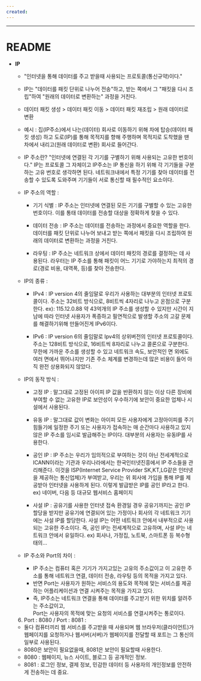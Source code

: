 ```yaml
---
created:
---
```


---
# **README**

- **IP**
    - "인터넷을 통해 데이터를 주고 받을때 사용되는 프로토콜(통신규약)이다."
      
    - IP는 "데이터를 패킷 단위로 나누어 전송"하고, 받는 쪽에서 그 "패킷을 다시 조립"하여 
    	"원래의 데이터로 변환하는" 과정을 거친다. 
    	
    * 데이터 패킷 생성 > 데이터 패킷 이동 > 데이터 패킷 재조립 > 원래 데이터로 변환    	
      
	* 예시 : 집(IP주소)에서 나는(데이터) 회사로 이동하기 위해 차에 탑승(데이터 패킷 생성)
		하고 도로(IP)를 통해 목적지를 향해 주행하며 목적지로 도착했을 땐 차에서 내리고(원래 데이터로 변환) 회사로 들어간다. 
    
    - IP 주소란?
    	"인터넷에 연결된 각 기기를 구별하기 위해 사용되는 고유한 번호이다."
    	IP는 프로토콜 그 자체이고 IP주소는 IP 통신을 하기 위해 각 기기들을 구분하는 고유 번호로 생각하면 된다. 
    	네트워크내에서 특정 기기를 찾아 데이터를 전송할 수 있도록 도와주며 기기들이 서로 통신할 때 필수적인 요소이다.
    
    - IP 주소의 역할 : 
    	* 기기 식별 : 
    		IP 주소는 인터넷에 연결된 모든 기기를 구별할 수 있는 고유한 번호이다. 
    		이를 통태 데이터를 전송할 대상을 정확하게 찾을 수 있다.
    	
    	* 데이터 전송 : 
    		IP 주소는 데이터를 전송하는 과정에서 중요한 역할을 한다. 데이터를 패킷 단위로
    		나누어 보내고 받는 쪽에서 패킷을 다시 조립하여 원래의 데이터로 변환하는 과정을 거친다.
    	
    	* 라우팅 : 
    		IP 주소는 네트워크 상에서 데이터 패킷의 경로를 결정하는 데 사용된다.
    		라우터는 IP 주소를 통해 패킷이 어느 기기로 가야하는지 
    		최적의 경로(경로 비용, 대역폭, 등)를 찾아 전송한다.
    
    - IP의 종류 : 
    	* IPv4 : 
    		IP version 4의 줄임말로 우리가 사용하는 대부분의 인터넷 프로토콜이다.
    		주소는 32비트 방식으로, 8비트씩 4자리로 나누고 온점으로 구분한다.
    		ex): 115.12.0.88 
    		약 43억개의 IP 주소를 생성할 수 있지만 
    		시간이 지남에 따라 인터넷 사용자가 폭증하고
    		필연적으로 발생할 주소의 고갈 문제를 해결하기위해 만들어진게 IPv6이다.
    	
    	* IPv6 : 
    		IP version 6의 줄임말로 Ipv4의 상위버전의 인터넷 프로토콜이다.
    		주소는 128비트 방식으로, 16비트씩 8자리로 나누고 콜론으로 구분한다.
    		무한에 가까운 주소를 생성할 수 있고 
    		네트워크 속도, 보안적인 면 외에도 여러 면에서 뛰어나지만 
    		기존 주소 체계를 변경하는데 많은 비용이 들어	아직 완전 상용화되지 않았다.
    
    - IP의 동작 방식 : 
    	* 고정 IP : 
    		말그대로 고정된 아이피
    	  IP 값을 반환하지 않는 이상 다른 장비에 부여할 수 없는 고유한 IP로 
    		보안성이 우수하기에 보안이 중요한 업체나 시설에서 사용된다.
    	
    	* 유동 IP :
    		말그대로 값이 변화는 아이피
    		모든 사용자에게 고정아이피를 주기 힘들기에
    		일정한 주기 또는 사용자가 접속하는 매 순간마다 
    		사용하고 있지 않은 IP 주소를 임시로 발급해주는 IP이다. 
    		대부분의 사용자는 유동IP를 사용한다. 
    	
    	* 공인 IP : 
    		IP 주소는 우리가 임의적으로 부여하는 것이 아닌 전세계적으로 ICANN이라는 기관과 
    		우리나라에서는 한국인터넷진흥에서 IP 주소들을 관리해준다.
    		이것을 ISP(Internet Service Provider SK,KT,LG같은 인터넷을 제공하는 통신업체)가
    		부여받고, 우리는 위 회사에 가입을 통해 IP를 제공받아 인터넷을 사용하게 된다.
    		이렇게 발급받은 IP를 공인 IP라고 한다.
    		ex) 네이버, 다음 등 대규모 웹서비스 홈페이지
    
    	* 사설 IP : 
    		공유기를 사용한 인터넷 접속 환경일 경우 공유기까지는 공인 IP할당을 받지만
    		공유기에 연결되어 있는 가정이나 회사의 각 네트워크 기기에는 사설 IP를 할당한다.
    		사설 IP는 어떤 네트워크 안에서 내부적으로 사용되는 고유한 주소이다.
    		즉, 공인 IP는 전세계적으로 고유하며, 사설 IP는 네트워크 안에서 유일하다.
    		ex) 회사나, 가정집, 노트북, 스마트폰 등 복수형태의...
    
    - IP 주소와 Port의 차이 : 
    	* IP 주소는 컴퓨터 혹은 기기가 가지고있는 고유의 주소값이고 이 고유한 주소를 통해
        네트워크 연결, 데이터 전송, 라우팅 등의 목적을 가지고 있다.
    	* 반면 Port는 사용자가 원하는 서비스의 용도와 목적에 맞는 서비스를 제공하는 
    		어플리케이션과 연결 시켜주는 목적을 가지고 있다.
    	* 즉, IP주소는 네트워크 연결을 통해 데이터를 주고받기 위한 위치를 알려주는 주소값이고,  
    		Port는 사용자의 목적에 맞는 요청의 서비스를 연결시켜주는 통로이다.
    
    6. Port : 8080 / Port : 8081 : 
    - 둘다 컴퓨터끼리 웹 서비스를 주고받을 때 사용되며 웹 브라우저(클라이언트)가 웹페이지를 요청하거나 
    	웹서버(서버)가 웹페이지를 전달할 때 포트는 그 통신의 일부로 사용된다. 
    - 8080은 보안이 필요없을때, 8081은 보안이 필요할때 사용한다.
    - 8080 : 웹페이지, 뉴스 사이트, 블로그 등 공개적인 정보.
    - 8081 : 로그인 정보, 결제 정보, 민감한 데이터 등 사용자의 개인정보를 안전하게 전송하는 데 중요.
